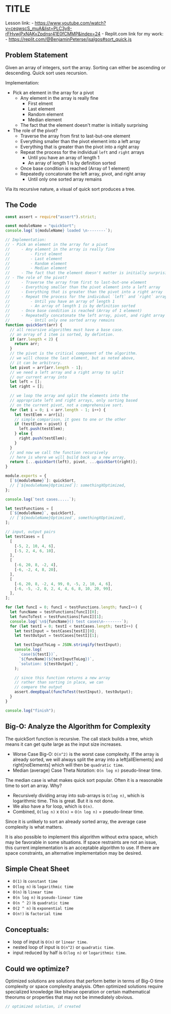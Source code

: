 # TITLE

Lesson link:
    - https://www.youtube.com/watch?v=ceqwscS_muA&list=PLC3y8-rFHvwjPxNAKvZpdnsr41E0fCMMP&index=24
    - 
Replit.com link for my work:
    - https://replit.com/@BenjaminPeterse/jsalgos#sort_quick.js

## Problem Statement

Given an array of integers, sort the array.
Sorting can either be ascending or descending.
Quick sort uses recursion.

Implementation:
- Pick an element in the array for a pivot
    - Any element in the array is really fine
        - First elment
        - Last element
        - Random element
        - Median element
    - The fact that the element doesn't matter is initially surprising
- The role of the pivot?
    - Traverse the array from first to last-but-one element
    - Everything smaller than the pivot element into a left array
    - Everything that is greater than the pivot into a right array   
    - Repeat the process for the individual `left` and `right` arrays
        - Until you have an array of length 1
        - An array of length 1 is by definition sorted    
    - Once base condition is reached (Array of 1 element)
    - Repeatedly concatonate the left array, pivot, and right array
        - Until only one sorted array remains

Via its recursive nature, a visual of quick sort produces a tree.

## The Code

```javascript
const assert = require("assert").strict;

const moduleName = "quickSort";
console.log(`${moduleName} loaded \n--------`);

// Implementation:
// - Pick an element in the array for a pivot
//     - Any element in the array is really fine
//         - First elment
//         - Last element
//         - Random element
//         - Median element
//     - The fact that the element doesn't matter is initially surprising
// - The role of the pivot?
//     - Traverse the array from first to last-but-one element
//     - Everything smaller than the pivot element into a left array
//     - Everything that is greater than the pivot into a right array
//     - Repeat the process for the individual `left` and `right` arrays
//         - Until you have an array of length 1
//         - An array of length 1 is by definition sorted
//     - Once base condition is reached (Array of 1 element)
//     - Repeatedly concatonate the left array, pivot, and right array
//         - Until only one sorted array remains
function quickSort(arr) {
  // all recursive algorithms must have a base case.
  // an array of 1 item is sorted, by defintion.
  if (arr.length < 2) {
    return arr;
  }
  // the pivot is the critical component of the algorithm.
  // we will choose the last element, but as noted above,
  // it can be arbitrary.
  let pivot = arr[arr.length - 1];
  // we need a left array and a right array to split
  // our current array into
  let left = [];
  let right = [];

  // we loop the array and split the elements into the
  // appropriate left and right arrays, only sorting based
  // on the current pivot, not a comprehensive sort.
  for (let i = 0; i < arr.length - 1; i++) {
    let testElem = arr[i];
    // simple comparison, it goes to one or the other
    if (testElem < pivot) {
      left.push(testElem);
    } else {
      right.push(testElem);
    }
  }
  // and now we call the function recursively
  // here is where we will build back up a new array.
  return [...quickSort(left), pivot, ...quickSort(right)];
}

module.exports = {
  [`${moduleName}`]: quickSort,
  // [`${moduleName}Optimized`]: somethingXOptimized,
};

console.log(`test cases.....`);

let testFunctions = [
  [`${moduleName}`, quickSort],
  // [`${moduleName}Optimized`, somethingXOptimized],
];

// input, output pairs
let testCases = [
  [
    [-5, 2, 10, 4, 6],
    [-5, 2, 4, 6, 10],
  ],
  [
    [-6, 20, 8, -2, 4],
    [-6, -2, 4, 8, 20],
  ],
  [
    [-6, 20, 8, -2, 4, 99, 0, -5, 2, 10, 4, 6],
    [-6, -5, -2, 0, 2, 4, 4, 6, 8, 10, 20, 99],
  ],
];

for (let funcI = 0; funcI < testFunctions.length; funcI++) {
  let funcName = testFunctions[funcI][0];
  let funcToTest = testFunctions[funcI][1];
  console.log(`\n${funcName}() test cases\n--------`);
  for (let testI = 0; testI < testCases.length; testI++) {
    let testInput = testCases[testI][0];
    let testOutput = testCases[testI][1];

    let testInputToLog = JSON.stringify(testInput);
    console.log(
      `case(${testI})`,
      `${funcName}(${testInputToLog})`,
      `solution: ${testOutput}`,
    );

    // since this function returns a new array
    // rather than sorting in place, we can
    // compare the output
    assert.deepEqual(funcToTest(testInput), testOutput);
  }
}

console.log("finish");

```

## Big-O: Analyze the Algorithm for Complexity

The quickSort function is recursive.  The call stack builds a tree,
which means it can get quite large as the input size increases.

- Worse Case Big-O: `O(n^2)` is the worst case complexity. If the 
  array is already sorted, we will always split the array into a 
  left[allElements] and right[noElements] which will then be `quadratic time`.
- Median (average) Case Theta Notation: `O(n log n)` pseudo-linear time.

The median case is what makes quick sort popular.  Often it is a 
reasonable time to sort an array.  Why?
- Recursively dividing array into sub-arrays is `O(log n)`, which is 
  logarithmic time.  This is great.  But it is not done.
- We also have a for loop, which is `O(n)`.
- Combined, `O(log n)` x `O(n)` = `O(n log n)` = pseudo-linear time.

Since it is unlikely to sort an already sorted array, the average case 
complexity is what matters.

It is also possible to implement this algorithm without extra space, which
may be favorable in some situations.  If space restraints are not an issue,
this current implementation is an acceptable algorithm to use.  If there are
space constraints, an alternative implementation may be desired.

## Simple Cheat Sheet

- `O(1)` is `constant time`
- `O(log n)` is `logarithmic time` 
- `O(n)` is `linear time`
- `0(n log n)` is `pseudo-linear time`
- `O(n ^ 2)` is `quadratic time` 
- `O(2 ^ n)` is `exponential time`
- `O(n!)` is `factorial time` 

## Conceptuals:

- loop of input is `O(n)` or `linear time`.
- nested loop of input is `O(n^2)` or `quadratic time`.
- input reduced by half is `O(log n)` or `logarithmic time`.

## Could we optimize?

Optimized solutions are solutions that perform better in terms of Big-O 
time complexity or space complexity analysis.  Often optimized solutions 
require specialized knowledge like bitwise operation or certain 
mathematical theorums or properties that may not be immediately obvious.

```javascript
// optimized solution, if created
```